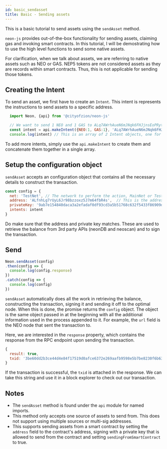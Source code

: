 ```yaml
---
id: basic_sendasset
title: Basic - Sending assets
---
```


This is a basic tutorial to send assets using the `sendAsset` method.

`neon-js` provides out-of-the-box functionality for sending assets, claiming gas and invoking smart contracts. In this tutorial, I will be demostrating how to use the high level functions to send some native assets.

For clarification, when we talk about assets, we are referring to native assets such as NEO or GAS. NEP5 tokens are not considered assets as they are records within smart contracts. Thus, this is not applicable for sending those tokens.

## Creating the Intent

To send an asset, we first have to create an `Intent`. This intent is represents the instructions to send assets to a specific address.

```js
  import Neon, {api} from '@cityofzion/neon-js'

  // We want to send 1 NEO and 1 GAS to ALq7AWrhAueN6mJNqk6FHJjnsEoPRytLdW
  const intent = api.makeIntent({NEO:1, GAS:1}, 'ALq7AWrhAueN6mJNqk6FHJjnsEoPRytLdW')
  console.log(intent) // This is an array of 2 Intent objects, one for each asset
```

To add more intents, simply use the `api.makeIntent` to create them and concatenate them together in a single array.

## Setup the configuration object

`sendAsset` accepts an configuration object that contains all the necessary details to construct the transaction.

```js
const config = {
  net: 'TestNet', // The network to perform the action, MainNet or TestNet.
  address: 'ALfnhLg7rUyL6Jr98bzzoxz5J7m64fbR4s',  // This is the address which the assets come from.
  privateKey: '9ab7e154840daca3a2efadaf0df93cd3a5b51768c632f5433f86909d9b994a69',
  intents: intent
}
```

Do make sure that the address and private key matches. These are used to retrieve the balance from 3rd party APIs (neonDB and neoscan) and to sign the transaction.

## Send

```js
Neon.sendAsset(config)
.then(config => {
  console.log(config.response)
})
.catch(config => {
  console.log(config)
})
```

`sendAsset` automatically does all the work in retrieving the balance, constructing the transaction, signing it and sending it off to the optimal node. When this is done, the promise returns the `config` object. The object is the same object passed in at the beginning with all the additional information used in the process appended to it. For example, the `url` field is the NEO node that sent the transaction to.

Here, we are interested in the `response` property, which contains the response from the RPC endpoint upon sending the transaction.

```js
{
  result: true,
  txid: '3be60dd2b3ce44d4e84f17519d0afce6372e269aafb9598e5b7be8230f6b6380'
}
```

If the transaction is successful, the `txid` is attached in the response. We can take this string and use it in a block explorer to check out our transaction.

## Notes

- The `sendAsset` method is found under the `api` module for named imports.
- This method only accepts one source of assets to send from. This does not support using multiple sources or multi-sig addresses.
- This supports sending assets from a smart contract by setting the `address` field to the contract's address, signing with a private key that is allowed to send from the contract and setting `sendingFromSmartContract` to true.
